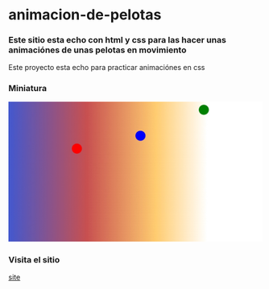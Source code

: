 # animacion-de-pelotas

### Este sitio esta echo con html y css para las hacer unas animaciónes de unas pelotas en movimiento

<p>Este proyecto esta echo para practicar animaciónes en css</p>

### Miniatura
![animación_de_pelotas](./miniatura.jpeg)

### Visita el sitio
[site](https://luisangelponcealvarez.github.io/animacion-de-pelotas/)
